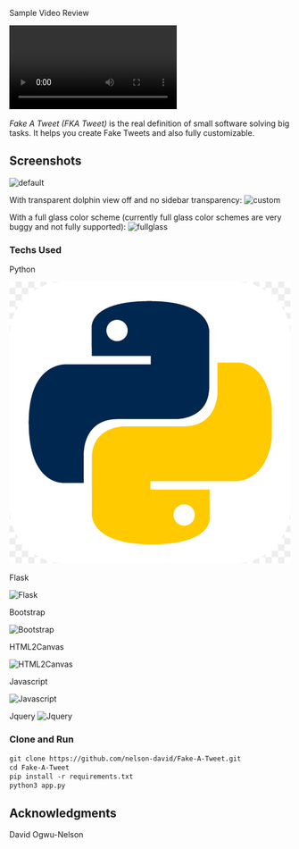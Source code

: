 
  Sample Video Review

  <video src="https://github.com/nelson-david/Fake-A-Tweet/tree/main/static/img/demo_images/review_video.webm" autoplay>
  </video>

*Fake A Tweet (FKA Tweet)* is the real definition of small software solving big tasks. It helps you create Fake Tweets and also fully customizable.

## Screenshots

![default](https://github.com/Luwx/Lightly/blob/master/Lightly-default.png)

With transparent dolphin view off and no sidebar transparency:
![custom](https://github.com/Luwx/Lightly/blob/master/Lightly-custom.png)

With a full glass color scheme (currently full glass color schemes are very buggy and not fully supported):
![fullglass](https://github.com/Luwx/Lightly/blob/master/Lightly-fullglass.png)


### Techs Used

Python

![Python](https://github.com/nelson-david/Fake-A-Tweet/blob/main/static/img/demo_images/python.jpg)

Flask

![Flask](https://github.com/nelson-david/Fake-A-Tweet/tree/main/static/img/demo_images/flask.png)

Bootstrap

![Bootstrap](https://github.com/nelson-david/Fake-A-Tweet/tree/main/static/img/demo_images/bootstrap.png)

HTML2Canvas

![HTML2Canvas](https://github.com/Luwx/Lightly/blob/master/config.png)

Javascript

![Javascript](https://github.com/nelson-david/Fake-A-Tweet/tree/main/static/img/demo_images/javascript.png)

Jquery
![Jquery](https://github.com/nelson-david/Fake-A-Tweet/tree/main/static/img/demo_images/jquery.jpg)


### Clone and Run

```
git clone https://github.com/nelson-david/Fake-A-Tweet.git
cd Fake-A-Tweet
pip install -r requirements.txt
python3 app.py
```

## Acknowledgments

David Ogwu-Nelson